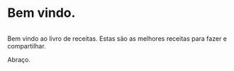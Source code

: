 # Bem vindo.

###### 

Bem vindo ao livro de receitas. Estas são as melhores receitas para fazer e compartilhar. 

Abraço.


